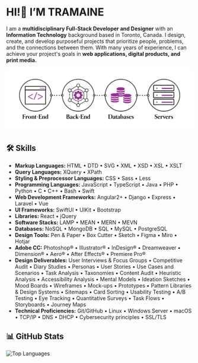 # HI!👋 I’M TRAMAINE 

I am a **multidisciplinary Full-Stack Developer and Designer** with an **Information Technology** background based in Toronto, Canada. I design, create, and develop purposeful projects that prioritize people, problems, and the connections between them. With many years of experience, I can achieve your project's goals in **web applications, digital products, and print media.**

![My Profile Picture](https://github.com/tramainegarner/tramainegarner/blob/main/TramaineGarner_FullStackDeveloper.png)

## 🛠️ Skills

- **Markup Languages:** HTML • DTD • SVG • XML • XSD • XSL • XSLT
- **Query Languages:** XQuery • XPath
- **Styling & Preprocessor Languages:** CSS • Sass • Less
- **Programming Languages:** JavaScript • TypeScript • Java • PHP • Python • C • C++ • Bash • Swift
- **Web Development Frameworks:** Angular2+ • Django • Express • Laravel • Vue
- **UI Frameworks:** SwiftUI • UIKit • Bootstrap
- **Libraries:** React • jQuery
- **Software Stacks:** LAMP • MEAN • MERN • MEVN
- **Databases:** NoSQL • MongoDB • SQL • MySQL • PostgreSQL
- **Design Tools:** Pen & Paper • Box Cutter • Sketch • Figma • Miro • Hotjar
- **Adobe CC:** Photoshop® • Illustrator® • InDesign® • Dreamweaver • Dimension® • Aero® • After Effects® • Premiere Pro®
- **Design Deliverables:** User Interviews & Focus Groups • Competitive Audit • Diary Studies • Personas • User Stories • Use Cases and Scenarios • Task Analysis • Taxonomies • Content Audit • Heuristic Analysis • Accessibility Analysis • Mental Models • Ideation Sketches • Mood Boards • Wireframes • Mock-ups • Prototypes • Pattern Libraries & Design Systems • Sitemaps • Card Sorting • Usability Testing • A/B Testing • Eye Tracking • Quantitative Surveys • Task Flows • Storyboards • Journey Maps
- **Technical Proficiencies:** Git/GitHub • Linux • Windows Server • macOS • TCP/IP • DNS • DHCP • Cybersecurity principles • SSL/TLS

## 📊 GitHub Stats
![Top Languages](https://github-readme-stats.vercel.app/api/top-langs/?username=tramainegarner&layout=compact)
